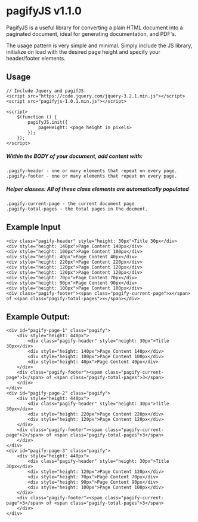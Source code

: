 # pagifyJS v1.1.0
PagifyJS is a useful library for converting a plain HTML document into a paginated document, ideal for generating documentation, and PDF's.

The usage pattern is very simple and minimal. Simply include the JS library, initialize on load with the desired page height and specify your header/footer elements.

## Usage

```
// Include Jquery and pagifJS.
<script src="https://code.jquery.com/jquery-3.2.1.min.js"></script>
<script src="pagifyjs-1.0.1.min.js"></script>

<script>
    $(function () {
        pagifyJS.init({
            pageHeight: <page height in pixels>
        });
    });
</script>
```
##### Within the BODY of your document, add content with:
```
.pagify-header - one or many elements that repeat on every page.
.pagify-footer - one or many elements that repeat on every page.
```

##### Helper classes: All of these class elements are automatically populated
```
.pagify-current-page - the current document page
.pagify-total-pages - the total pages in the docment.
```

## Example Input

```
<div class="pagify-header" style="height: 30px">Title 30px</div>
<div style="height: 140px">Page Content 140px</div>
<div style="height: 100px">Page Content 100px</div>
<div style="height: 40px">Page Content 40px</div>
<div style="height: 220px">Page Content 220px</div>
<div style="height: 120px">Page Content 120px</div>
<div style="height: 120px">Page Content 120px</div>
<div style="height: 70px">Page Content 70px</div>
<div style="height: 90px">Page Content 90px</div>
<div style="height: 100px">Page Content 100px</div>
<div class="pagify-footer"><span class="pagify-current-page">x</span> of <span class="pagify-total-pages">x</span></div>
```

## Example Output:

```
<div id="pagify-page-1" class="pagify">
    <div style="height: 440px">
        <div class="pagify-header" style="height: 30px">Title 30px</div>
        <div style="height: 140px">Page Content 140px</div>
        <div style="height: 100px">Page Content 100px</div>
        <div style="height: 40px">Page Content 40px</div>
    </div>
    <div class="pagify-footer"><span class="pagify-current-page">1</span> of <span class="pagify-total-pages">3</span>
    </div>
</div>
<div id="pagify-page-2" class="pagify">
    <div style="height: 440px">
        <div class="pagify-header" style="height: 30px">Title 30px</div>
        <div style="height: 220px">Page Content 220px</div>
        <div style="height: 120px">Page Content 120px</div>
    </div>
    <div class="pagify-footer"><span class="pagify-current-page">2</span> of <span class="pagify-total-pages">3</span>
    </div>
</div>
<div id="pagify-page-3" class="pagify">
    <div style="height: 440px">
        <div class="pagify-header" style="height: 30px">Title 30px</div>
        <div style="height: 120px">Page Content 120px</div>
        <div style="height: 70px">Page Content 70px</div>
        <div style="height: 90px">Page Content 90px</div>
        <div style="height: 100px">Page Content 100px</div>
    </div>
    <div class="pagify-footer"><span class="pagify-current-page">3</span> of <span class="pagify-total-pages">3</span>
    </div>
</div>
```